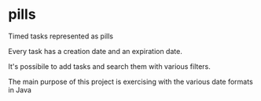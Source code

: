 # pills
Timed tasks represented as pills

Every task has a creation date and an expiration date.

It's possibile to add tasks and search them with various filters.

The main purpose of this project is exercising with the various date formats in Java
